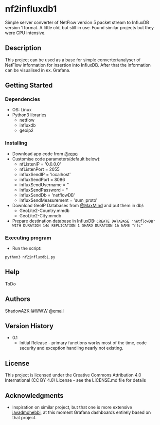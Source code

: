 # nf2influxdb1

Simple server converter of NetFlow version 5 packet stream to InfluxDB version 1 format. 
A little old, but still in use. Found similar projects but they were CPU intensive.

## Description
This project can be used as a base for simple converter/analyser of NetFlow information
for insertion into InfluxDB. After that the information can be visualised in ex. Grafana.

## Getting Started

### Dependencies

* OS: Linux 
* Python3 libraries
    * netflow
    * influxdb
    * geoip2

### Installing

* Download app code from [@repo](https://github.com/shadowAZK/nf2influxdb1)
* Customise code parameters(default below):
    * nfListenIP = '0.0.0.0'
    * nfListenPort = 2055
    * influxSendIP = 'localhost'
    * influxSendPort = 8086
    * influxSendUsername = ''
    * influxSendPassword = ''
    * influxSendDb = 'netflowDB'
    * influxSendMeasurement = 'sum_proto' 
* Download GeoIP Databases from [@MaxMind](https://dev.maxmind.com/geoip/geolite2-free-geolocation-data) and put them in db/:
    * GeoLite2-Country.mmdb
    * GeoLite2-City.mmdb
* Prepare destination database in InfluxDB:  ```CREATE DATABASE "netflowDB" WITH DURATION 14d REPLICATION 1 SHARD DURATION 1h NAME "nfc"```

### Executing program
* Run the script:
```
python3 nf2influxdb1.py
```

## Help

ToDo

## Authors
ShadowAZK
[@WWW](https://shadow.waw.pl/)
[@email](email://shadow@list.pl)

## Version History

* 0.1
    * Initial Release - primary functions works most of the time, code security and exception handling nearly not existing.   

## License

This project is licensed under the Creative Commons Attribution 4.0 International (CC BY 4.0) License - see the LICENSE.md file for details

## Acknowledgments

* Inspiration on similar project, but that one is more extensive [javadmohebbi](https://github.com/javadmohebbi), at this moment Grafana dashboards entirely based on that project.
